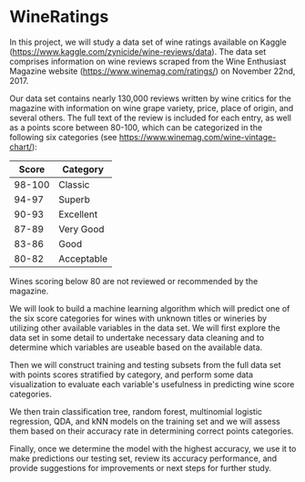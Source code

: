 # WineRatings
In this project, we will study a data set of wine ratings available on Kaggle (https://www.kaggle.com/zynicide/wine-reviews/data). The data set comprises information on wine reviews scraped from the Wine Enthusiast Magazine website (https://www.winemag.com/ratings/) on November 22nd, 2017.

Our data set contains nearly 130,000 reviews written by wine critics for the magazine with information on wine grape variety, price, place of origin, and several others. The full text of the review is included for each entry, as well as a points score between 80-100, which can be categorized in the following six categories (see https://www.winemag.com/wine-vintage-chart/):

Score  | Category
------ | ----------
98-100 | Classic 
94-97  | Superb
90-93  | Excellent
87-89  | Very Good
83-86  | Good
80-82  | Acceptable

Wines scoring below 80 are not reviewed or recommended by the magazine.

We will look to build a machine learning algorithm which will predict one of the six score categories for wines with unknown titles or wineries by utilizing other available variables in the data set. We will first explore the data set in some detail to undertake necessary data cleaning and to determine which variables are useable based on the available data.

Then we will construct training and testing subsets from the full data set with points scores stratified by category, and perform some data visualization to evaluate each variable's usefulness in predicting wine score categories.

We then train classification tree, random forest, multinomial logistic regression, QDA, and kNN models on the training set and we will assess them based on their accuracy rate in determining correct points categories.

Finally, once we determine the model with the highest accuracy, we use it to make predictions our testing set, review its accuracy performance, and provide suggestions for improvements or next steps for further study.
